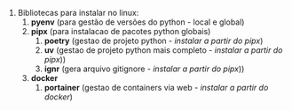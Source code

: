 1. Bibliotecas para instalar no linux:
	1. **pyenv** (para gestão de versões do python - local e global)
	2. **pipx** (para instalacao de pacotes python globais)
		1. **poetry** (gestao de projeto python - *instalar a partir do pipx*)
		2. **uv** (gestao de projeto python mais completo - *instalar a partir do pipx*))
		3. **ignr** (gera arquivo gitignore - *instalar a partir do pipx*))
	3. **docker**
		1. **portainer** (gestao de containers via web *- instalar a partir do docker*)